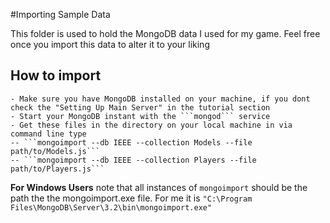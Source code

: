 #Importing Sample Data

This folder is used to hold the MongoDB data I used for my game. Feel free once you import this data to alter it to your liking

## How to import

	- Make sure you have MongoDB installed on your machine, if you dont check the "Setting Up Main Server" in the tutorial section
	- Start your MongoDB instant with the ```mongod``` service
	- Get these files in the directory on your local machine in via command line type
	-- ```mongoimport --db IEEE --collection Models --file path/to/Models.js``` 
	-- ```mongoimport --db IEEE --collection Players --file path/to/Players.js```

**For Windows Users** note that all instances of ```mongoimport``` should be the path the the mongoimport.exe file. For me it is ```"C:\Program Files\MongoDB\Server\3.2\bin\mongoimport.exe"```

